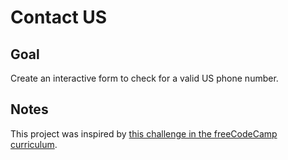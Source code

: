 # Contact US

## Goal

Create an interactive form to check for a valid US phone number.

## Notes

This project was inspired by [this challenge in the freeCodeCamp curriculum](https://www.freecodecamp.org/learn/javascript-algorithms-and-data-structures/javascript-algorithms-and-data-structures-projects/telephone-number-validator).

